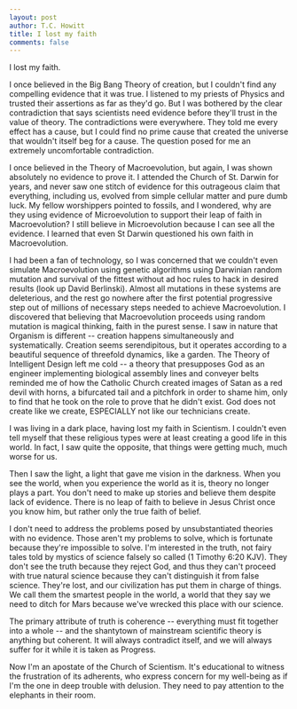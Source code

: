 ```yaml
---
layout: post
author: T.C. Howitt
title: I lost my faith
comments: false
---
```


I lost my faith.

I once believed in the Big Bang Theory of creation, but I couldn't find any compelling evidence that it was true. I listened to my priests of Physics and trusted their assertions as far as they'd go. But I was bothered by the clear contradiction that says scientists need evidence before they'll trust in the value of theory. The contradictions were everywhere. They told me every effect has a cause, but I could find no prime cause that created the universe that wouldn't itself beg for a cause. The question posed for me an extremely uncomfortable contradiction.

I once believed in the Theory of Macroevolution, but again, I was shown absolutely no evidence to prove it. I attended the Church of St. Darwin for years, and never saw one stitch of evidence for this outrageous claim that everything, including us, evolved from simple cellular matter and pure dumb luck. My fellow worshippers pointed to fossils, and I wondered, why are they using evidence of Microevolution to support their leap of faith in Macroevolution? I still believe in Microevolution because I can see all the evidence. I learned that even St Darwin questioned his own faith in Macroevolution.

I had been a fan of technology, so I was concerned that we couldn't even simulate Macroevolution using genetic algorithms using Darwinian random mutation and survival of the fittest without ad hoc rules to hack in desired results (look up David Berlinski). Almost all mutations in these systems are deleterious, and the rest go nowhere after the first potential progressive step out of millions of necessary steps needed to achieve Macroevolution. I discovered that believing that Macroevolution proceeds using random mutation is magical thinking, faith in the purest sense. I saw in nature that Organism is different -- creation happens simultaneously and systematically. Creation seems serendipitous, but it operates according to a beautiful sequence of threefold dynamics, like a garden. The Theory of Intelligent Design left me cold -- a theory that presupposes God as an engineer implementing biological assembly lines and conveyer belts reminded me of how the Catholic Church created images of Satan as a red devil with horns, a bifurcated tail and a pitchfork in order to shame him, only to find that he took on the role to prove that he didn't exist. God does not create like we create, ESPECIALLY not like our technicians create.

I was living in a dark place, having lost my faith in Scientism. I couldn't even tell myself that these religious types were at least creating a good life in this world. In fact, I saw quite the opposite, that things were getting much, much worse for us.

Then I saw the light, a light that gave me vision in the darkness. When you see the world, when you experience the world as it is, theory no longer plays a part. You don't need to make up stories and believe them despite lack of evidence. There is no leap of faith to believe in Jesus Christ once you know him, but rather only the true faith of belief.

I don't need to address the problems posed by unsubstantiated theories with no evidence. Those aren't my problems to solve, which is fortunate because they're impossible to solve. I'm interested in the truth, not fairy tales told by mystics of science falsely so called (1 Timothy 6:20 KJV). They don't see the truth because they reject God, and thus they can't proceed with true natural science because they can't distinguish it from false science. They're lost, and our civilization has put them in charge of things. We call them the smartest people in the world, a world that they say we need to ditch for Mars because we've wrecked this place with our science.

The primary attribute of truth is coherence -- everything must fit together into a whole -- and the shantytown of mainstream scientific theory is anything but coherent. It will always contradict itself, and we will always suffer for it while it is taken as Progress.

Now I'm an apostate of the Church of Scientism. It's educational to witness the frustration of its adherents, who express concern for my well-being as if I'm the one in deep trouble with delusion. They need to pay attention to the elephants in their room.
